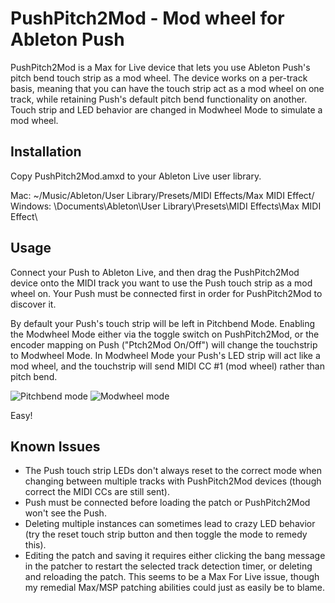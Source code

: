 PushPitch2Mod - Mod wheel for Ableton Push
=============

PushPitch2Mod is a Max for Live device that lets you use Ableton Push's pitch bend touch strip as a mod wheel. The device works on a per-track basis, meaning that you can have the touch strip act as a mod wheel on one track, while retaining Push's default pitch bend functionality on another. Touch strip and LED behavior are changed in Modwheel Mode to simulate a mod wheel.

Installation
-------

Copy PushPitch2Mod.amxd to your Ableton Live user library.

Mac: ~/Music/Ableton/User Library/Presets/MIDI Effects/Max MIDI Effect/ <br />
Windows: \Documents\Ableton\User Library\Presets\MIDI Effects\Max MIDI Effect\

Usage
-------

Connect your Push to Ableton Live, and then drag the PushPitch2Mod device onto the MIDI track you want to use the Push touch strip as a mod wheel on. Your Push must be connected first in order for PushPitch2Mod to discover it.

By default your Push's touch strip will be left in Pitchbend Mode. Enabling the Modwheel Mode either via the toggle switch on PushPitch2Mod, or the encoder mapping on Push ("Ptch2Mod On/Off") will change the touchstrip to Modwheel Mode. In Modwheel Mode your Push's LED strip will act like a mod wheel, and the touchstrip will send MIDI CC #1 (mod wheel) rather than pitch bend.

![Pitchbend mode](https://s3-us-west-2.amazonaws.com/pushpitch2mod/Pitchbend.png) ![Modwheel mode](https://s3-us-west-2.amazonaws.com/pushpitch2mod/Modwheel.png)

Easy!

Known Issues
-------
- The Push touch strip LEDs don't always reset to the correct mode when changing between multiple tracks with PushPitch2Mod devices (though correct the MIDI CCs are still sent).<br />
- Push must be connected before loading the patch or PushPitch2Mod won't see the Push.<br />
- Deleting multiple instances can sometimes lead to crazy LED behavior (try the reset touch strip button and then toggle the mode to remedy this).<br />
- Editing the patch and saving it requires either clicking the bang message in the patcher to restart the selected track detection timer, or deleting and reloading the patch. This seems to be a Max For Live issue, though my remedial Max/MSP patching abilities could just as easily be to blame.<br />

<meta property="og:image" content="https://s3-us-west-2.amazonaws.com/pushpitch2mod/Modwheel.png" />
